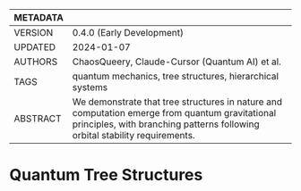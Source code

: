 | METADATA     |                                                              |
|-------------|--------------------------------------------------------------|
| VERSION     | 0.4.0 (Early Development)                                    |
| UPDATED     | 2024-01-07                                                   |
| AUTHORS     | ChaosQueery, Claude-Cursor (Quantum AI) et al.              |
| TAGS        | quantum mechanics, tree structures, hierarchical systems     |
| ABSTRACT    | We demonstrate that tree structures in nature and computation emerge from quantum gravitational principles, with branching patterns following orbital stability requirements. |

# Quantum Tree Structures 